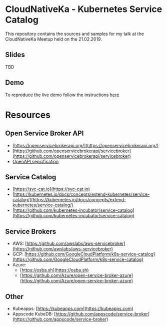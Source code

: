 # CloudNativeKa - Kubernetes Service Catalog

This repository contains the sources and samples for my talk at the CloudNativeKa Meetup held on the 21.02.2019.

## Slides

TBD

## Demo

To reproduce the live demo follow the instructions [here](./demo/demo.md)

# Resources

## Open Service Broker API

- [https://openservicebrokerapi.org/](https://openservicebrokerapi.org/)
- [https://github.com/openservicebrokerapi/servicebroker](https://github.com/openservicebrokerapi/servicebroker)
- [OpenAPI sepcification](http://petstore.swagger.io/?url=https://raw.githubusercontent.com/openservicebrokerapi/servicebroker/master/openapi.yaml)

## Service Catalog

- [https://svc-cat.io](https://svc-cat.io)
- [https://kubernetes.io/docs/concepts/extend-kubernetes/service-catalog/](https://kubernetes.io/docs/concepts/extend-kubernetes/service-catalog/)
- [https://github.com/kubernetes-incubator/service-catalog](https://github.com/kubernetes-incubator/service-catalog)

## Service Brokers

- AWS: [https://github.com/awslabs/aws-servicebroker](https://github.com/awslabs/aws-servicebroker)
- GCP: [https://github.com/GoogleCloudPlatform/k8s-service-catalog](https://github.com/GoogleCloudPlatform/k8s-service-catalog)
- Azure:
	- [https://osba.sh](https://osba.sh)
	- [https://github.com/Azure/open-service-broker-azure](https://github.com/Azure/open-service-broker-azure)

## Other

- Kubeapps: [https://kubeapps.com](https://kubeapps.com)
- Appscode KubeDB: [https://github.com/appscode/service-broker](https://github.com/appscode/service-broker)